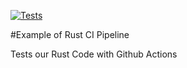 [![Tests](https://github.com/macurandb/github_action_rust/actions/workflows/tests.yml/badge.svg)](https://github.com/macurandb/github_action_rust/actions/workflows/tests.yml)

#Example of Rust CI Pipeline

Tests our Rust Code with Github Actions
